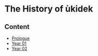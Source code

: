 The History of ùkidek
=====================

Content
-------

- [Prologue](prologue.md)
- [Year 01](year-01.md)
- [Year 02](year-02.md)
